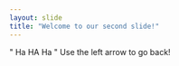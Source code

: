 ```yaml
---
layout: slide
title: "Welcome to our second slide!"
---
```

" Ha HA Ha "
Use the left arrow to go back!

